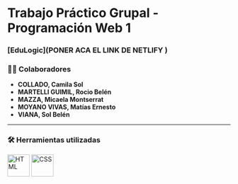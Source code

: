 # Trabajo Práctico Grupal - Programación Web 1  
###  [EduLogic](PONER ACA EL LINK DE NETLIFY )
### 👩‍💻 Colaboradores  

- **COLLADO, Camila Sol**  
- **MARTELLI GUIMIL, Rocio Belén**  
- **MAZZA, Micaela Montserrat**  
- **MOYANO VIVAS, Matías Ernesto**  
- **VIANA, Sol Belén**  

---

### 🛠️ Herramientas utilizadas  
<p align="left">
  <img src="https://cdn.worldvectorlogo.com/logos/html-1.svg" alt="HTML" width="50" height="50"/>
  <img src="https://cdn.worldvectorlogo.com/logos/css-3.svg" alt="CSS" width="50" height="50"/>
</p>
